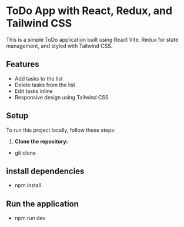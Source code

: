 # ToDo App with React, Redux, and Tailwind CSS

This is a simple ToDo application built using React Vite, Redux for state management, and styled with Tailwind CSS.

## Features

- Add tasks to the list
- Delete tasks from the list
- Edit tasks inline
- Responsive design using Tailwind CSS

## Setup

To run this project locally, follow these steps:

1. **Clone the repository:**

- git clone <repository-url>

## install dependencies

- npm install

## Run the application

- npm run dev
